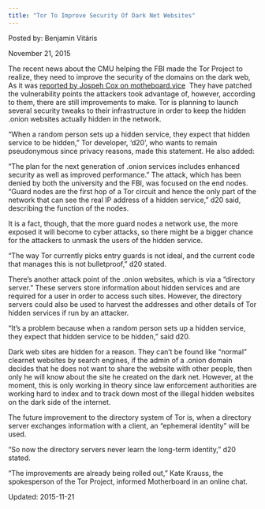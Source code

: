 ```yaml
---
title: "Tor To Improve Security Of Dark Net Websites"
---
```


Posted by: Benjamin Vitáris 

<span>November 21, 2015</span>




<p>The recent news about the CMU helping the FBI made the Tor Project to realize, they need to improve the security of the domains on the dark web, As it was <a href="http://motherboard.vice.com/read/tor-is-trying-to-make-dark-web-sites-more-secure">reported by Jospeh Cox on motheboard.vice</a>  They have patched the vulnerability points the attackers took advantage of, however, according to them, there are still improvements to make. Tor is planning to launch several security tweaks to their infrastructure in order to keep the hidden .onion websites actually hidden in the network.</p>
<p>“When a random person sets up a hidden service, they expect that hidden service to be hidden,&#8221; Tor developer, ‘d20’, who wants to remain pseudonymous since privacy reasons, made this statement. He also added:</p>
<p>“The plan for the next generation of .onion services includes enhanced security as well as improved performance.” The attack, which has been denied by both the university and the FBI, was focused on the end nodes. “Guard nodes are the first hop of a Tor circuit and hence the only part of the network that can see the real IP address of a hidden service,” d20 said, describing the function of the nodes.</p>
<p>It is a fact, though, that the more guard nodes a network use, the more exposed it will become to cyber attacks, so there might be a bigger chance for the attackers to unmask the users of the hidden service.</p>
<p>“The way Tor currently picks entry guards is not ideal, and the current code that manages this is not bulletproof,” d20 stated.</p>
<p>There’s another attack point of the .onion websites, which is via a “directory server.” These servers store information about hidden services and are required for a user in order to access such sites. However, the directory servers could also be used to harvest the addresses and other details of Tor hidden services if run by an attacker.</p>
<p>“It&#8217;s a problem because when a random person sets up a hidden service, they expect that hidden service to be hidden,” said d20.</p>
<p>Dark web sites are hidden for a reason. They can’t be found like “normal” clearnet websites by search engines, if the admin of a .onion domain decides that he does not want to share the website with other people, then only he will know about the site he created on the dark net. However, at the moment, this is only working in theory since law enforcement authorities are working hard to index and to track down most of the illegal hidden websites on the dark side of the internet.</p>
<p>The future improvement to the directory system of Tor is, when a directory server exchanges information with a client, an “ephemeral identity” will be used.</p>
<p>“So now the directory servers never learn the long-term identity,” d20 stated.</p>
<p>“The improvements are already being rolled out,” Kate Krauss, the spokesperson of the Tor Project, informed Motherboard in an online chat.</p>

Updated: 2015-11-21

